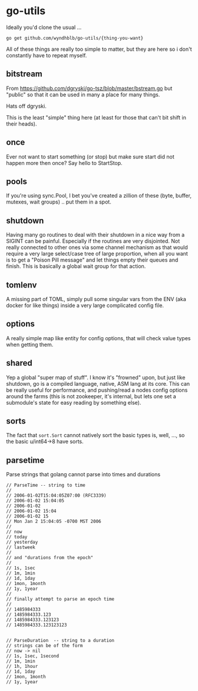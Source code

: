 # go-utils


Ideally you'd clone the usual ...


    go get github.com/wyndhblb/go-utils/{thing-you-want}
   

All of these things are really too simple to matter, but they are here so i don't constantly have to repeat myself.


## bitstream

From https://github.com/dgryski/go-tsz/blob/master/bstream.go but "public" so that it can be used in many a place for many things.

Hats off dgryski.

This is the least "simple" thing here (at least for those that can't bit shift in their heads).

## once

Ever not want to start something (or stop) but make sure start did not happen more then once? Say hello to StartStop.

## pools

If you're using sync.Pool, I bet you've created a zillion of these (byte, buffer, mutexes, wait groups) .. put them in a spot.

## shutdown

Having many go routines to deal with their shutdown in a nice way from a SIGINT can be painful. Especially if the routines
are very disjointed.  Not really connected to other ones via some channel mechanism as that would require a very large 
select/case tree of large proportion, when all you want is to get a "Poison Pill message" and let things empty their queues 
and finish. This is basically a global wait group for that action.

## tomlenv

A missing part of TOML, simply pull some singular vars from the ENV (aka docker for like things) inside a very large 
complicated config file.

## options

A really simple map like entity for config options, that will check value types when getting them.

## shared

Yep a global "super map of stuff".  I know it's "frowned" upon, but just like shutdown, go is a compiled language, native,
ASM lang at its core.  This can be really useful for performance, and pushing/read a nodes config options around the 
farms (this is not zookeeper, it's internal, but lets one set a submodule's state for easy reading by something else).
 
## sorts

The fact that `sort.Sort` cannot natively sort the basic types is, well, ..., so the basic u/int64->8 have sorts.

## parsetime

Parse strings that golang cannot parse into times and durations

    
    // ParseTime -- string to time
    //
    // 2006-01-02T15:04:05Z07:00 (RFC3339)
    // 2006-01-02 15:04:05
    // 2006-01-02
    // 2006-01-02 15:04
    // 2006-01-02 15
    // Mon Jan 2 15:04:05 -0700 MST 2006
    //
    // now
    // today
    // yesterday
    // lastweek
    //
    // and "durations from the epoch"
    //
    // 1s, 1sec
    // 1m, 1min
    // 1d, 1day
    // 1mon, 1month
    // 1y, 1year
    //
    // finally attempt to parse an epoch time
    //
    // 1485984333
    // 1485984333.123
    // 1485984333.123123
    // 1485984333.123123123
    

    // ParseDuration  -- string to a duration
    // strings can be of the form
    // now -> nil
    // 1s, 1sec, 1second
    // 1m, 1min
    // 1h, 1hour
    // 1d, 1day
    // 1mon, 1month
    // 1y, 1year